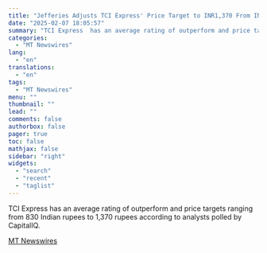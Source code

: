 ```yaml
---
title: "Jefferies Adjusts TCI Express' Price Target to INR1,370 From INR1,425, Keeps at Buy"
date: "2025-02-07 18:05:57"
summary: "TCI Express  has an average rating of outperform and price targets ranging from 830 Indian rupees to 1,370 rupees according to analysts polled by CapitalIQ."
categories:
  - "MT Newswires"
lang:
  - "en"
translations:
  - "en"
tags:
  - "MT Newswires"
menu: ""
thumbnail: ""
lead: ""
comments: false
authorbox: false
pager: true
toc: false
mathjax: false
sidebar: "right"
widgets:
  - "search"
  - "recent"
  - "taglist"
---
```


TCI Express has an average rating of outperform and price targets ranging from 830 Indian rupees to 1,370 rupees according to analysts polled by CapitalIQ.

[MT Newswires](https://www.tradingview.com/news/mtnewswires.com:20250207:G2464998:0/)
